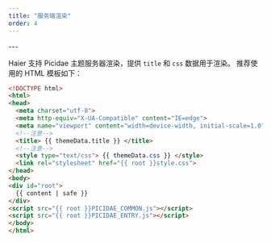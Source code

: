 ```yaml
---
title: "服务端渲染"
order: 4
---
```


<TOC>
---

Haier 支持 Picidae 主题服务器渲染，提供 `title` 和 `css` 数据用于渲染。
推荐使用的 HTML 模板如下：

```html
<!DOCTYPE html>
<html>
<head>
  <meta charset="utf-8">
  <meta http-equiv="X-UA-Compatible" content="IE=edge">
  <meta name="viewport" content="width=device-width, initial-scale=1.0">
  <!--注意-->
  <title> {{ themeData.title }} </title>
  <!--注意-->
  <style type="text/css"> {{ themeData.css }} </style>
  <link rel="stylesheet" href="{{ root }}style.css">
</head>
<body>
<div id="root">
  {{ content | safe }}
</div>
<script src="{{ root }}PICIDAE_COMMON.js"></script>
<script src="{{ root }}PICIDAE_ENTRY.js"></script>
</body>
</html>
```

